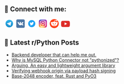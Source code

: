## 🔎 Connect with me:
[<img src="https://github.com/bullbesh/bullbesh/blob/main/images/Telegram.png" width="32" height="32" />](https://t.me/bullbesh)
[<img src="https://github.com/bullbesh/bullbesh/blob/main/images/VK.png" width="32" height="32" />](https://vk.com/bullbesh)
[<img src="https://github.com/bullbesh/bullbesh/blob/main/images/Twitter.png" width="32" height="32" />](https://twitter.com/bullbesh1)
[<img src="https://github.com/bullbesh/bullbesh/blob/main/images/Instagram.png" width="32" height="32" />](https://www.instagram.com/bullbesh)
[<img src="https://github.com/bullbesh/bullbesh/blob/main/images/Reddit.png" width="32" height="32" />](https://www.reddit.com/user/bullbesh)
[<img src="https://github.com/bullbesh/bullbesh/blob/main/images/YouTube.png" width="32" height="32" />](https://www.youtube.com/channel/UCtfjRs6uzgq5mfm8S06WTcg)

## 📕 Latest r/Python Posts
<!-- BLOG-POST-LIST:START -->
- [Backend developer that can help me out.](https://www.reddit.com/r/Python/comments/xjmgn2/backend_developer_that_can_help_me_out/)
- [Why is MySQL Python Connector not &quot;pythonized&quot;?](https://www.reddit.com/r/Python/comments/xjlp1j/why_is_mysql_python_connector_not_pythonized/)
- [Arguing, An easy and lightweight argument library](https://www.reddit.com/r/Python/comments/xjkozj/arguing_an_easy_and_lightweight_argument_library/)
- [Verifying webhook origin via payload hash signing](https://www.reddit.com/r/Python/comments/xjkasx/verifying_webhook_origin_via_payload_hash_signing/)
- [Base-2048 encoder, feat. Rust and PyO3](https://www.reddit.com/r/Python/comments/xjj3qv/base2048_encoder_feat_rust_and_pyo3/)
<!-- BLOG-POST-LIST:END -->
